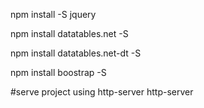 npm install -S jquery

npm install datatables.net -S

npm install datatables.net-dt -S

npm install boostrap -S 

#serve project using http-server
http-server 
